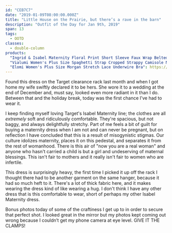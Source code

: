 ```yaml
---
id: "CEB7C7"
date: "2019-01-09T08:00:00.000Z"
title: "Little House on the Prairie, but there’s a rave in the barn"
description: "Outfit of the Day for Jan 9th, 2019"
span: 13
tags:
  - OOTD
classes:
  - double-column
products:
  "Ingrid & Isabel Maternity Floral Print Short Sleeve Faux Wrap Belted Knit Dress": https://www.target.com/p/maternity-plus-size-floral-print-short-sleeve-faux-wrap-belted-knit-dress-isabel-maternity-by-ingrid-isabel-153-navy/-/A-53622269?preselect=53447765#lnk=sametab
  "Vialumi Women's Plus Size Spaghetti Strap Cropped Strappy Camisole Navy 2X/3X": https://www.amazon.com/exec/obidos/ASIN/B01DFXZHTW/curvyandtrans-20
  "Elomi Women's Plus Size Morgan Stretch Lace Underwire Bra": https://www.amazon.com/exec/obidos/ASIN/B07BFRVKZT/curvyandtrans-20
---
```

Found this dress on the Target clearance rack last month and when I got home my wife swiftly declared it to be hers. She wore it to a wedding at the end of December and, must say, looked even more radiant in it than I do. Between that and the holiday break, today was the first chance I’ve had to wear it.

I keep finding myself loving Target's Isabel Maternity line; the clothes are all _extremely_ soft and ridiculously comfortable. They're spacious, but not baggy, and always delightfully stretchy. Part of me feels a bit of guilt for buying a maternity dress when I am not and can never be pregnant, but on reflection I have concluded that this is a result of misogynistic stigmas. Our culture idolizes maternity, places it on this pedestal, and separates it from the rest of womanhood. There is this air of "now you are a real woman" and anyone who hasn't carried a child is but a girl and undeserving of maternal blessings. This isn't fair to mothers and it really isn't fair to women who are infertile.

This dress is surprisingly heavy, the first time I picked it up off the rack I thought there had to be another garment on the same hanger, because it had so much heft to it. There's a lot of thick fabric here, and it makes wearing the dress kind of like wearing a hug. I don't think I have any other dress that is this comfortable to wear, short of perhaps my other Isabel Maternity dress.

Bonus photos today of some of the craftiness I get up to in order to secure that perfect shot. I looked great in the mirror but my photos kept coming out wrong because I couldn’t get my phone camera at eye level. GIVE IT THE CLAMPS!

